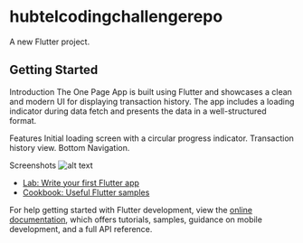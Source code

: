 # hubtelcodingchallengerepo

A new Flutter project.

## Getting Started

Introduction
The One Page App is built using Flutter and showcases a clean and modern UI for displaying transaction history. The app includes a loading indicator during data fetch and presents the data in a well-structured format.

Features
Initial loading screen with a circular progress indicator.
Transaction history view.
Bottom Navigation.

Screenshots
![alt text](image.png)


- [Lab: Write your first Flutter app](https://docs.flutter.dev/get-started/codelab)
- [Cookbook: Useful Flutter samples](https://docs.flutter.dev/cookbook)

For help getting started with Flutter development, view the
[online documentation](https://docs.flutter.dev/), which offers tutorials,
samples, guidance on mobile development, and a full API reference.
